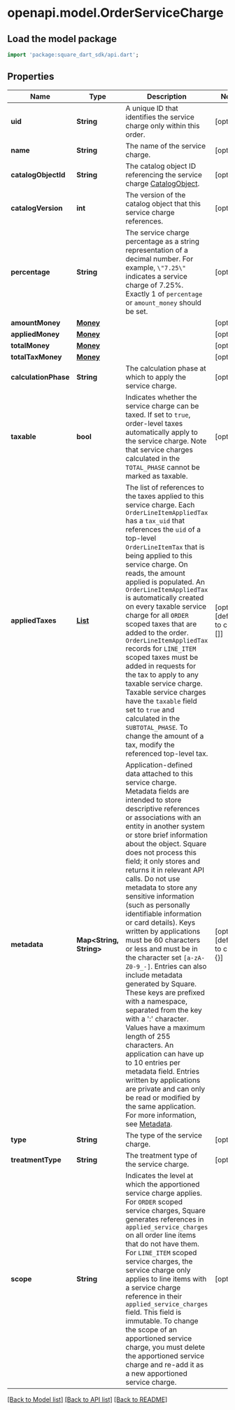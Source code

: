 # openapi.model.OrderServiceCharge

## Load the model package
```dart
import 'package:square_dart_sdk/api.dart';
```

## Properties
Name | Type | Description | Notes
------------ | ------------- | ------------- | -------------
**uid** | **String** | A unique ID that identifies the service charge only within this order. | [optional] 
**name** | **String** | The name of the service charge. | [optional] 
**catalogObjectId** | **String** | The catalog object ID referencing the service charge [CatalogObject](https://developer.squareup.com/reference/square_2023-12-13/objects/CatalogObject). | [optional] 
**catalogVersion** | **int** | The version of the catalog object that this service charge references. | [optional] 
**percentage** | **String** | The service charge percentage as a string representation of a decimal number. For example, `\"7.25\"` indicates a service charge of 7.25%.  Exactly 1 of `percentage` or `amount_money` should be set. | [optional] 
**amountMoney** | [**Money**](Money.md) |  | [optional] 
**appliedMoney** | [**Money**](Money.md) |  | [optional] 
**totalMoney** | [**Money**](Money.md) |  | [optional] 
**totalTaxMoney** | [**Money**](Money.md) |  | [optional] 
**calculationPhase** | **String** | The calculation phase at which to apply the service charge. | [optional] 
**taxable** | **bool** | Indicates whether the service charge can be taxed. If set to `true`, order-level taxes automatically apply to the service charge. Note that service charges calculated in the `TOTAL_PHASE` cannot be marked as taxable. | [optional] 
**appliedTaxes** | [**List<OrderLineItemAppliedTax>**](OrderLineItemAppliedTax.md) | The list of references to the taxes applied to this service charge. Each `OrderLineItemAppliedTax` has a `tax_uid` that references the `uid` of a top-level `OrderLineItemTax` that is being applied to this service charge. On reads, the amount applied is populated.  An `OrderLineItemAppliedTax` is automatically created on every taxable service charge for all `ORDER` scoped taxes that are added to the order. `OrderLineItemAppliedTax` records for `LINE_ITEM` scoped taxes must be added in requests for the tax to apply to any taxable service charge. Taxable service charges have the `taxable` field set to `true` and calculated in the `SUBTOTAL_PHASE`.  To change the amount of a tax, modify the referenced top-level tax. | [optional] [default to const []]
**metadata** | **Map<String, String>** | Application-defined data attached to this service charge. Metadata fields are intended to store descriptive references or associations with an entity in another system or store brief information about the object. Square does not process this field; it only stores and returns it in relevant API calls. Do not use metadata to store any sensitive information (such as personally identifiable information or card details).  Keys written by applications must be 60 characters or less and must be in the character set `[a-zA-Z0-9_-]`. Entries can also include metadata generated by Square. These keys are prefixed with a namespace, separated from the key with a ':' character.  Values have a maximum length of 255 characters.  An application can have up to 10 entries per metadata field.  Entries written by applications are private and can only be read or modified by the same application.  For more information, see [Metadata](https://developer.squareup.com/docs/build-basics/metadata). | [optional] [default to const {}]
**type** | **String** | The type of the service charge. | [optional] 
**treatmentType** | **String** | The treatment type of the service charge. | [optional] 
**scope** | **String** | Indicates the level at which the apportioned service charge applies. For `ORDER` scoped service charges, Square generates references in `applied_service_charges` on all order line items that do not have them. For `LINE_ITEM` scoped service charges, the service charge only applies to line items with a service charge reference in their `applied_service_charges` field.  This field is immutable. To change the scope of an apportioned service charge, you must delete the apportioned service charge and re-add it as a new apportioned service charge. | [optional] 

[[Back to Model list]](../README.md#documentation-for-models) [[Back to API list]](../README.md#documentation-for-api-endpoints) [[Back to README]](../README.md)


